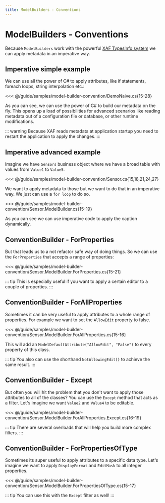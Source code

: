 ```yaml
---
title: ModelBuilders - Conventions
---
```


# ModelBuilders - Conventions

Because `ModelBuilders` work with the powerful [XAF TypesInfo system](https://docs.devexpress.com/eXpressAppFramework/113669/concepts/business-model-design/types-info-subsystem) we can apply metadata in an imperative way.

## Imperative simple example

We can use all the power of C# to apply attributes, like if statements, foreach loops, string interpolation etc.:

<<< @/guide/samples/model-builder-convention/DemoNaive.cs{15-28}

As you can see, we can use the power of C# to build our metadata on the fly. This opens up a load of possibilities for advanced scenarios like reading metadata out of a configuration file or database, or other runtime modifications.

::: warning
Because XAF reads metadata at application startup you need to restart the application to apply the changes.
:::

## Imperative advanced example

Imagine we have `Sensors` business object where we have a broad table with values from `Value1` to `Value5`.

<<< @/guide/samples/model-builder-convention/Sensor.cs{15,18,21,24,27}

We want to apply metadata to those but we want to do that in an imperative way. We just can use a `for loop` to do so.

<<< @/guide/samples/model-builder-convention/Sensor.ModelBuilder.cs{15-19}

As you can see we can use imperative code to apply the caption dynamically.

## ConventionBuilder - ForProperties

But that leads us to a not refactor safe way of doing things. So we can use the `ForProperties` that accepts a range of properties:

<<< @/guide/samples/model-builder-convention/Sensor.ModelBuilder.ForProperties.cs{15-21}

::: tip
This is especially useful if you want to apply a certain editor to a couple of properties.
:::

## ConventionBuilder - ForAllProperties

Sometimes it can be very useful to apply attributes to a whole range of properties. For example we want to set the `AllowEdit` property to false.

<<< @/guide/samples/model-builder-convention/Sensor.ModelBuilder.ForAllProperties.cs{15-16}

This will add an `ModelDefaultAttribute("AllowEdit", "False")` to every property of this class.

::: tip
You also can use the shorthand `NotAllowingEdit()` to achieve the same result.
:::

## ConventionBuilder - Except

But often you will hit the problem that you don't want to apply those attributes to all of the classes? You can use the `Except` method that acts as a filter. Let's imagine we want `Value2` and `Value4` to be editable.

<<< @/guide/samples/model-builder-convention/Sensor.ModelBuilder.ForAllProperties.Except.cs{16-19}

::: tip
There are several overloads that will help you build more complex filters.
:::

## ConventionBuilder - ForPropertiesOfType

Sometimes its super useful to apply attributes to a specific data type. Let's imagine we want to apply `DisplayFormat` and `EditMask` to all integer properties.

<<< @/guide/samples/model-builder-convention/Sensor.ModelBuilder.ForPropertiesOfType.cs{15-17}

::: tip
You can use this with the `Except` filter as well!
:::